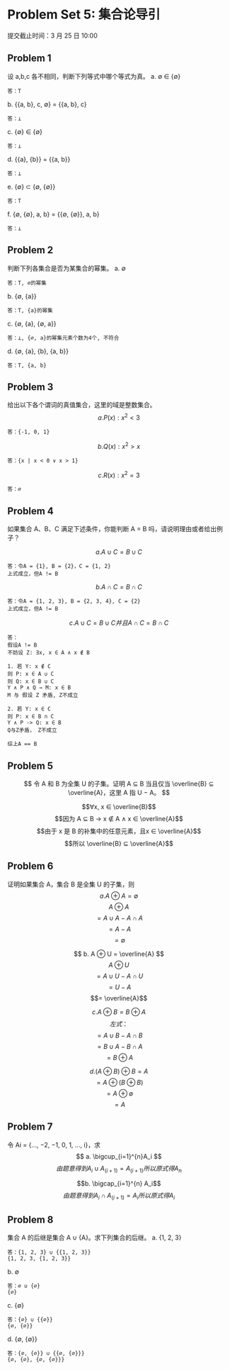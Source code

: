 # Problem Set 5: 集合论导引
提交截止时间：3 月 25 日 10:00


## Problem 1
设 a,b,c 各不相同，判断下列等式中哪个等式为真。
a. ∅ ∈ {∅}

```
答：T
```

b. {{a, b}, c, ∅} = {{a, b}, c}
```
答：⊥
```

c. {∅} ∈ {∅}
```
答：⊥
```

d. {{a}, {b}} = {{a, b}}
```
答：⊥
```

e. {∅} ⊂ {∅, {∅}}
```
答：T
```

f. {∅, {∅}, a, b} = {{∅, {∅}}, a, b}
```
答：⊥
```


## Problem 2
判断下列各集合是否为某集合的幂集。
a. ∅
```
答：T, ∅的幂集
```

b. {∅, {a}}
```
答：T, {a}的幂集
```
c. {∅, {a}, {∅, a}}
```
答：⊥, {∅, a}的幂集元素个数为4个, 不符合
```

d. {∅, {a}, {b}, {a, b}}
```
答：T, {a, b}
```

## Problem 3
给出以下各个谓词的真值集合，这里的域是整数集合。
$$ a. P (x) : x ^ {2} < 3 $$
```
答：{-1, 0, 1}
```

$$ b. Q(x) : x ^ {2} > x $$
```
答：{x | x < 0 ∨ x > 1}
```

$$ c. R(x) : x ^ {2} = 3 $$
```
答：∅
```


## Problem 4
如果集合 A、B、C 满足下述条件，你能判断 A = B 吗，请说明理由或者给出例子？

$$ a. A ∪ C = B ∪ C $$
```
答：令A = {1}, B = {2}，C = {1, 2}
上式成立，但A != B
```
$$ b. A ∩ C = B ∩ C $$
```
答：令A = {1, 2, 3}, B = {2, 3, 4}, C = {2}
上式成立，但A != B
```
$$ c. A ∪ C = B ∪ C 并且 A ∩ C = B ∩ C $$
```
答：
假设A != B
不妨设 Z: ∃x, x ∈ A ∧ x ∉ B

1. 若 Y: x ∉ C
则 P: x ∈ A ∪ C
则 Q: x ∈ B ∪ C
Y ∧ P ∧ Q → M: x ∈ B
M 与 假设 Z 矛盾, Z不成立

2. 若 Y: x ∈ C
则 P: x ∈ B ∩ C
Y ∧ P -> Q: x ∈ B
Q与Z矛盾， Z不成立

综上A == B
```


## Problem 5
$$ 令 A 和 B 为全集 U 的子集。证明 A ⊆ B 当且仅当 \overline{B} ⊆ \overline{A}，这里 A 指 U − A。 $$

$$∀x, x ∈ \overline{B}$$
$$因为 A ⊆ B → x ∉ A ∧ x ∈ \overline{A}$$
$$由于 x 是 B 的补集中的任意元素，且x ∈ \overline{A}$$
$$所以 \overline{B} ⊆ \overline{A}$$


## Problem 6
证明如果集合 A，集合 B 是全集 U 的子集，则
$$ a. A ⊕ A = ∅ $$
$$   A ⊕  A$$
$$= A ∪ A - A ∩ A$$
$$= A - A$$
$$= ∅$$

$$ b. A ⊕ U = \overline{A} $$
$$    A ⊕ U$$
$$= A ∪ U - A ∩ U$$
$$= U - A$$
$$= \overline{A}$$

$$ c. A ⊕ B = B ⊕ A $$
$$左式：$$
$$= A ∪ B - A ∩ B$$
$$= B ∪ A - B ∩ A$$
$$= B ⊕  A$$

$$ d. (A ⊕ B) ⊕ B = A $$
$$= A ⊕  (B ⊕  B)$$
$$= A ⊕ ∅$$
$$= A$$

## Problem 7
令 Ai = {..., −2, −1, 0, 1, ..., i}，求
$$ a.  \bigcup_{i=1}^{n}A_i $$
$$
由题意得到 A_i ∪ A_(i+1) = A_(i+1)
所以原式得 A_n
$$

$$b.   \bigcap_{i=1}^{n} A_i$$
$$
由题意得到 A_i ∩ A_(i+1) = A_i
所以原式得 A_i
$$


## Problem 8
集合 A 的后继是集合 A ∪ {A}。求下列集合的后继。
a. {1, 2, 3}
```
答：{1, 2, 3} ∪ {{1, 2, 3}}
{1, 2, 3, {1, 2, 3}}
```

b. ∅
```
答：∅ ∪ {∅}
{∅}
```

c. {∅}
```
答：{∅} ∪ {{∅}}
{∅, {∅}}
```

d. {∅, {∅}}
```
答：{∅, {∅}} ∪ {{∅, {∅}}}
{∅, {∅}, {∅, {∅}}}
```

